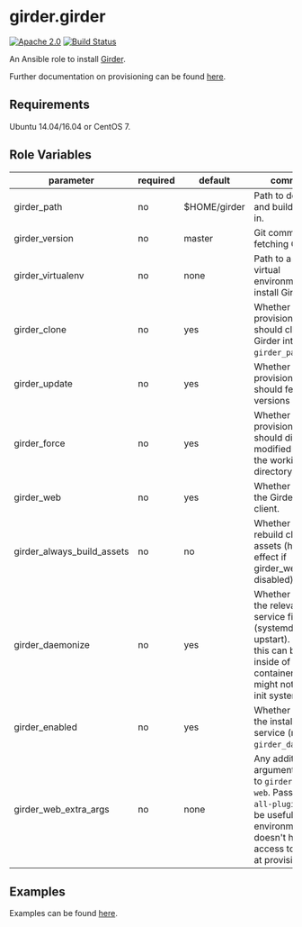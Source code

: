 girder.girder
=============
[![Apache 2.0](https://img.shields.io/badge/license-Apache%202-blue.svg)](https://raw.githubusercontent.com/girder/ansible-role-girder/master/LICENSE)
[![Build Status](https://travis-ci.org/girder/ansible-role-girder.svg?branch=master)](https://travis-ci.org/girder/ansible-role-girder)

An Ansible role to install [Girder](https://github.com/girder/girder).

Further documentation on provisioning can be found [here](https://girder.readthedocs.io/en/latest/provisioning.html).

Requirements
------------

Ubuntu 14.04/16.04 or CentOS 7.

Role Variables
--------------

| parameter                  | required | default      | comments                                                                                                                                                            |
| -------------------------- | -------- | ------------ | ------------------------------------------------------------------------------------------------------------------------------------------------------------------- |
| girder_path                | no       | $HOME/girder | Path to download and build Girder in.                                                                                                                               |
| girder_version             | no       | master       | Git commit-ish for fetching Girder.                                                                                                                                 |
| girder_virtualenv          | no       | none         | Path to a Python virtual environment to install Girder in.                                                                                                          |
| girder_clone               | no       | yes          | Whether provisioning should clone Girder into `girder_path`.                                                                                                        |
| girder_update              | no       | yes          | Whether provisioning should fetch new versions via git.                                                                                                             |
| girder_force               | no       | yes          | Whether provisioning should discard modified files in the working directory.                                                                                        |
| girder_web                 | no       | yes          | Whether to build the Girder web client.                                                                                                                             |
| girder_always_build_assets | no       | no           | Whether to always rebuild client side assets (has no effect if girder_web is disabled).                                                                             |
| girder_daemonize           | no       | yes          | Whether to install the relevant service files (systemd or upstart). Disabling this can be useful inside of containers which might not have an init system.          |
| girder_enabled             | no       | yes          | Whether to enable the installed service (requires `girder_daemonize`).                                                                                              |
| girder_web_extra_args      | no       | none         | Any additional arguments to pass to `girder-install web`. Passing `--all-plugins` can be useful if your environment doesn't have access to Mongo at provision time. |

Examples
--------
Examples can be found [here](https://github.com/girder/girder/tree/master/devops/ansible/examples).
